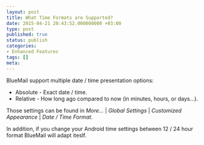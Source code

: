 ```yaml
---
layout: post
title: What Time Formats are Supported?
date: 2015-04-21 20:43:52.000000000 +03:00
type: post
published: true
status: publish
categories:
- Enhanced Features
tags: []
meta:
---
```


BlueMail support multiple date / time presentation options:

* Absolute - Exact date / time.
* Relative - How long ago compared to now (in minutes, hours, or days...).

Those settings can be found in *More...* \| *Global Settings* \| *Customized Appearance* \| *Date / Time Format*.

In addition, if you change your Android time settings between 12 / 24 hour format BlueMail will adapt iteslf.